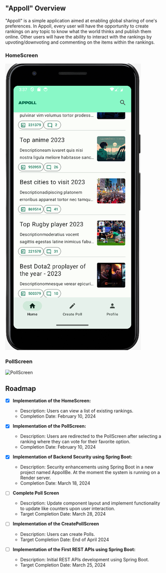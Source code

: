 ## "Appoll" Overview

"Appoll" is a simple application aimed at enabling global sharing of one's preferences. In Appoll, every user will have the opportunity to create rankings on any topic to know what the world thinks and publish them online. Other users will have the ability to interact with the rankings by upvoting/downvoting and commenting on the items within the rankings.

### HomeScreen
![HomeScreen](githubImages/HomeScreen.png)

### PollScreen
![PollScreen](/path/to/PollScreen.png)

## Roadmap

- [x] **Implementation of the HomeScreen:** 
  - Description: Users can view a list of existing rankings.
  - Completion Date: February 10, 2024
  
- [x] **Implementation of the PollScreen:** 
  - Description: Users are redirected to the PollScreen after selecting a ranking where they can vote for their favorite option.
  - Completion Date: February 10, 2024
  
- [x] **Implementation of Backend Security using Spring Boot:** 
  - Description: Security enhancements using Spring Boot in a new project named AppollBe. At the moment the system is running on a Render server.
  - Completion Date: March 18, 2024

- [ ] **Complete Poll Screen** 
  - Description: Update component layout and implement functionality to update like counters upon user interaction.
  - Target Completion Date: March 28, 2024
     
- [ ] **Implementation of the CreatePollScreen** 
  - Description: Users can create Polls.
  - Target Completion Date: End of April 2024

- [ ] **Implementation of the First REST APIs using Spring Boot:** 
  - Description: Initial REST APIs development using Spring Boot.
  - Target Completion Date: March 25, 2024
